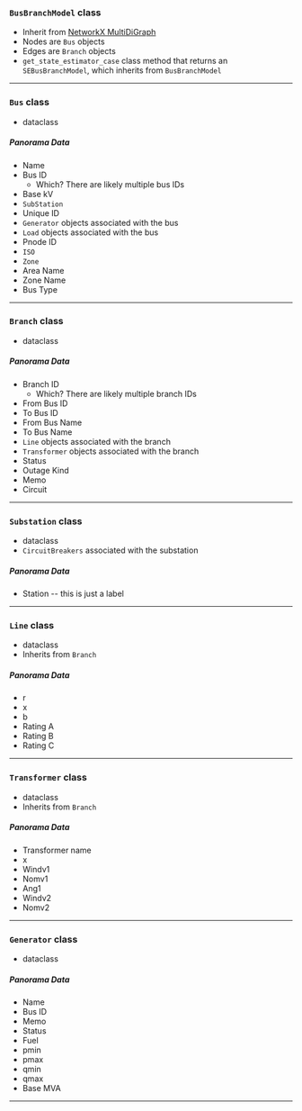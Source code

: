 ### `BusBranchModel` class
- Inherit from [NetworkX MultiDiGraph](https://networkx.org/documentation/stable/reference/classes/multidigraph.html)
- Nodes are `Bus` objects
- Edges are `Branch` objects
- `get_state_estimator_case` class method that returns an `SEBusBranchModel`, which inherits from `BusBranchModel`
---
### `Bus` class
- dataclass
##### Panorama Data
- Name
- Bus ID
	- Which? There are likely multiple bus IDs
- Base kV
- `SubStation`
- Unique ID
- `Generator` objects associated with the bus
- `Load` objects associated with the bus
- Pnode ID
- `ISO`
- `Zone`
- Area Name
- Zone Name
- Bus Type
---
### `Branch` class
- dataclass
##### Panorama Data
- Branch ID
	- Which? There are likely multiple branch IDs
- From Bus ID
- To Bus ID
- From Bus Name
- To Bus Name
- `Line` objects associated with the branch
- `Transformer` objects associated with the branch
- Status
- Outage Kind
- Memo
- Circuit
---
### `Substation` class
- dataclass
- `CircuitBreakers` associated with the substation
##### Panorama Data
- Station -- this is just a label
---
### `Line` class
- dataclass
- Inherits from `Branch`
##### Panorama Data
- r
- x
- b
- Rating A
- Rating B
- Rating C
---
### `Transformer` class
- dataclass
- Inherits from `Branch`
##### Panorama Data
- Transformer name
- x
- Windv1
- Nomv1
- Ang1
- Windv2
- Nomv2
---
### `Generator` class
- dataclass
##### Panorama Data
- Name
- Bus ID
- Memo
- Status
- Fuel
- pmin
- pmax
- qmin
- qmax
- Base MVA
---
